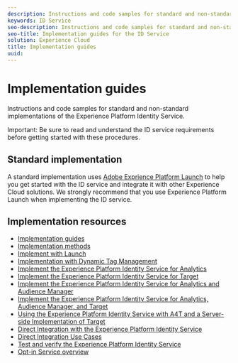 ```yaml
---
description: Instructions and code samples for standard and non-standard implementations of the Experience Platform Identity Service.
keywords: ID Service
seo-description: Instructions and code samples for standard and non-standard implementations of the Experience Platform Identity Service.
seo-title: Implementation guides for the ID Service
solution: Experience Cloud
title: Implementation guides
uuid: 
---
```


# Implementation guides

Instructions and code samples for standard and non-standard implementations of the Experience Platform Identity Service.

Important: Be sure to read and understand the ID service requirements before getting started with these procedures.

## Standard implementation

A standard implementation uses [Adobe Exprience Platform Launch](https://docs.adobelaunch.com/) to help you get started with the ID service and integrate it with other Experience Cloud solutions. We strongly recommend that you use Experience Platform Launch when implementing the ID service.

## Implementation resources

* [Implementation guides](implementation-guides.md)
* [Implementation methods](implementation-methods.md)
* [Implement with Launch](ecid-implement-with-launch.md)
* [Implementation with Dynamic Tag Management](standard.md)
* [Implement the Experience Platform Identity Service for Analytics](setup-analytics.md)
* [Implement the Experience Platform Identity Service for Target](setup-target.md)
* [Implement the Experience Platform Identity Service for Analytics and Audience Manager](setup-aam-analytics.md)
* [Implement the Experience Platform Identity Service for Analytics, Audience Manager, and Target](setup-aam-analytics-target.md)
* [Using the Experience Platform Identity Service with A4T and a Server-side Implementation of Target](ecid-a4t-target.md)
* [Direct Integration with the Experience Platform Identity Service](direct-integration.md)
* [Direct Integration Use Cases](direct-integration-examples.md)
* [Test and verify the Experience Platform Identity Service](test-verify.md)
* [Opt-in Service overview](opt-in-service/optin-overview.md)
